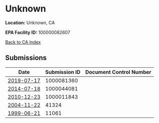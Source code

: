 # Unknown

**Location:** Unknown, CA

**EPA Facility ID:** 100000082607

[Back to CA Index](../../index.md)

## Submissions

| Date | Submission ID | Document Control Number |
|------|--------------|-------------------------|
| [2019-07-17](submissions/1000081360.md) | 1000081360 |  |
| [2014-07-18](submissions/1000044081.md) | 1000044081 |  |
| [2010-12-23](submissions/1000011843.md) | 1000011843 |  |
| [2004-11-22](submissions/41324.md) | 41324 |  |
| [1999-06-21](submissions/11061.md) | 11061 |  |
